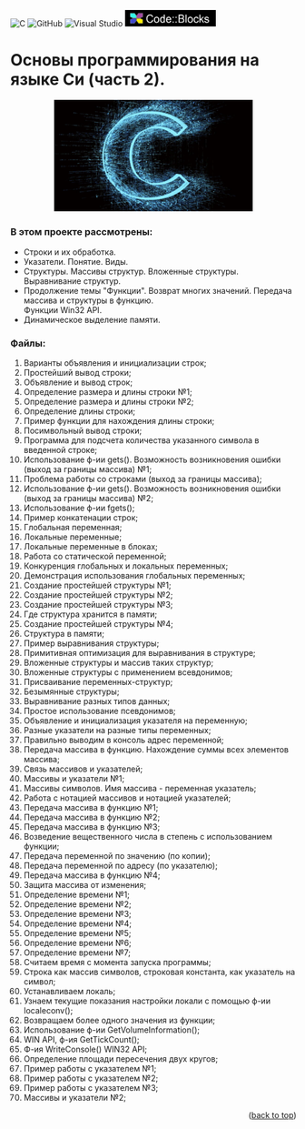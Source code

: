 ![C](https://img.shields.io/badge/c-%2300599C.svg?style=for-the-badge&logo=c&logoColor=white)
![GitHub](https://img.shields.io/badge/github-%23121011.svg?style=for-the-badge&logo=github&logoColor=white)
![Visual Studio](https://img.shields.io/badge/Visual%20Studio-5C2D91.svg?style=for-the-badge&logo=visual-studio&logoColor=white)
<img src="images/code_blocks.png" alt="drawing" width="160">

<a name="readme-top"></a>
# Основы программирования на языке Си (часть 2).
<p align="center">
<img src="images/C.png" alt="drawing" width="350"/>
</p>

### В этом проекте рассмотрены: 
- Строки и их обработка.
- Указатели. Понятие. Виды. 
- Структуры. Массивы структур. Вложенные структуры. Выравнивание структур. 
- Продолжение темы "Функции". Возврат многих значений. Передача массива и структуры в функцию.  
  Функции Win32 API.
- Динамическое выделение памяти. 

### Файлы: 
1. Варианты объявления и инициализации строк;
2. Простейший вывод строки;
3. Объявление и вывод строк;
4. Определение размера и длины строки №1;
5. Определение размера и длины строки №2;
6. Определение длины строки;
7. Пример функции для нахождения длины строки;
8. Посимвольный вывод строки;
9. Программа для подсчета количества указанного символа в введенной строке;
10. Использование ф-ии gets(). Возможность возникновения ошибки (выход за границы массива) №1;
11. Проблема работы со строками (выход за границы массива);
12. Использование ф-ии gets(). Возможность возникновения ошибки (выход за границы массива) №2;
13. Использование ф-ии fgets();
14. Пример конкатенации строк;
15. Глобальная переменная;
16. Локальные переменные;
17. Локальные переменные в блоках;
18. Работа со статической переменной;
19. Конкуренция глобальных и локальных переменных;
20. Демонстрация использования глобальных переменных;
21. Создание простейшей структуры №1;
22. Создание простейшей структуры №2;
23. Создание простейшей структуры №3;
24. Где структура хранится в памяти;
25. Создание простейшей структуры №4;
26. Структура в памяти;
27. Пример выравнивания структуры;
28. Примитивная оптимизация для выравнивания в структуре;
29. Вложенные структуры и массив таких структур;
30. Вложенные структуры с применением всевдонимов;
31. Присваивание переменных-структур;
32. Безымянные структуры;
33. Выравнивание разных типов данных;
34. Простое использование псевдонимов;
35. Объявление и инициализация указателя на переменную;
36. Разные указатели на разные типы переменных;
37. Правильно выводим в консоль адрес переменной;
38. Передача массива в функцию. Нахождение суммы всех элементов массива;
39. Связь массивов и указателей;
40. Массивы и указатели №1;
41. Массивы символов. Имя массива - переменная указатель;
42. Работа с нотацией массивов и нотацией указателей;
43. Передача массива в функцию №1;
44. Передача массива в функцию №2;
45. Передача массива в функцию №3;
46. Возведение вещественного числа в степень с использованием функции;
47. Передача переменной по значению (по копии);
48. Передача переменной по адресу (по указателю);
49. Передача массива в функцию №4;
50. Защита массива от изменения;
51. Определение времени №1;
52. Определение времени №2;
53. Определение времени №3;
54. Определение времени №4;
55. Определение времени №5;
56. Определение времени №6;
57. Определение времени №7;
58. Считаем время с момента запуска программы;
59. Строка как массив символов, строковая константа, как указатель на символ;
60. Устанавливаем локаль;
61. Узнаем текущие показания настройки локали с помощью ф-ии localeconv();
62. Возвращаем более одного значения из функции;
63. Использование ф-ии GetVolumeInformation();
64. WIN API, ф-ия GetTickCount();
65. Ф-ия WriteConsole() WIN32 API;
66. Определение площади пересечения двух кругов;
67. Пример работы с указателем №1;
68. Пример работы с указателем №2;
69. Пример работы с указателем №3;
70. Массивы и указатели №2;

<p align="right">(<a href="#readme-top">back to top</a>)</p>
